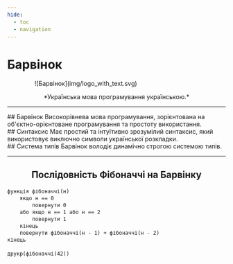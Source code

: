 ```yaml
---
hide:
  - toc
  - navigation
---
```


# Барвінок

<div style="width:75%; display: block; margin: 0 auto" markdown>
![Барвінок](img/logo_with_text.svg) 
</div>

<p align="center" markdown>
    *Українська мова програмування українською.*
</p>

---

<div class="cards" markdown>

<div class="card" markdown>
## Барвінок
Високорівнева мова програмування, зорієнтована на об'єктно-орієнтоване програмування та простоту використання.
</div>

<div class="card" markdown>
## Синтаксис
Має простий та інтуїтивно зрозумілий синтаксис, який використовує виключно символи української розкладки.
</div>

<div class="card" markdown>
## Система типів
Барвінок володіє динамічно строгою системою типів.
</div>

</div>

---

<h2 align="center">
    Послідовність Фібоначчі на Барвінку
</h2>

``` periwinkle title="фібоначчі.барвінок"
функція фібоначчі(н)
    якщо н == 0
        повернути 0
    або якщо н == 1 або н == 2
        повернути 1
    кінець
    повернути фібоначчі(н - 1) + фібоначчі(н - 2)
кінець

друкр(фібоначчі(42))
```
